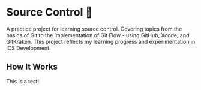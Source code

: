 # Source Control 🤙

A practice project for learning source control. Covering topics from the basics of Git to the implementation of Git Flow - using GitHub, Xcode, and GitKraken. This project reflects my learning progress and experimentation in iOS Development.

## How It Works

This is a test!
